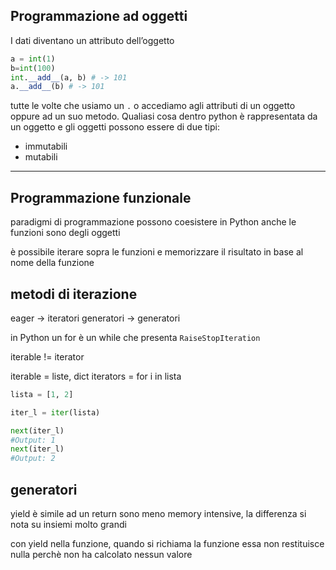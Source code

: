 ## Programmazione ad oggetti
I dati diventano un attributo dell’oggetto

```python
a = int(1)
b=int(100)
int.__add__(a, b) # -> 101
a.__add__(b) # -> 101

```

tutte le volte che usiamo un `.` o accediamo agli attributi di un oggetto oppure ad un suo metodo. 
Qualiasi cosa dentro python è rappresentata da un oggetto e gli oggetti possono essere di due tipi:
- immutabili
- mutabili

---
## Programmazione funzionale 
paradigmi di programmazione possono coesistere in Python
anche le funzioni sono degli oggetti 

è possibile iterare sopra le funzioni e memorizzare il risultato in base al nome della funzione

## metodi di iterazione

eager → iteratori
generatori → generatori

in Python un for è un while che presenta `RaiseStopIteration`

iterable != iterator

iterable = liste, dict
iterators = for i in lista

```python
lista = [1, 2]

iter_l = iter(lista)

next(iter_l)
#Output: 1
next(iter_l)
#Output: 2
```

## generatori

yield è simile ad un return
sono meno memory intensive, la differenza si nota su insiemi molto grandi

con yield nella funzione, quando si richiama la funzione essa non restituisce nulla perchè non ha calcolato nessun valore





























